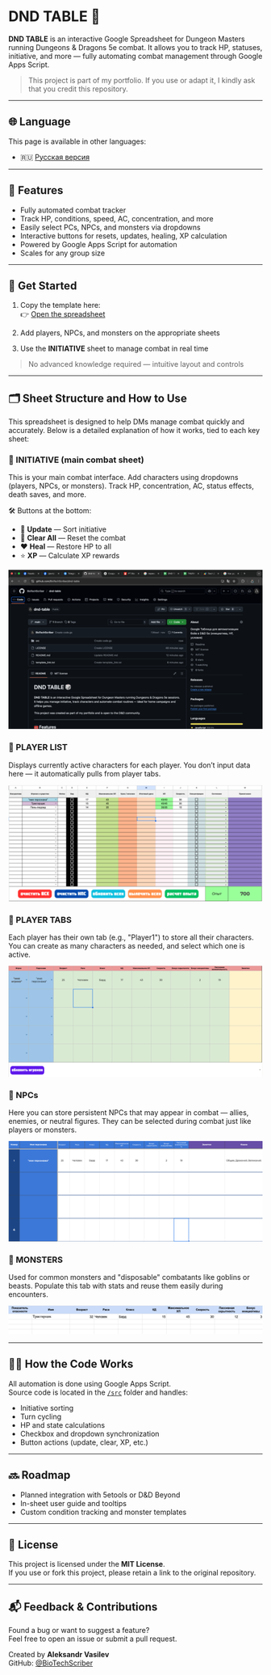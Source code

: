# DND TABLE 🎲

**DND TABLE** is an interactive Google Spreadsheet for Dungeon Masters running Dungeons & Dragons 5e combat. It allows you to track HP, statuses, initiative, and more — fully automating combat management through Google Apps Script.

> This project is part of my portfolio. If you use or adapt it, I kindly ask that you credit this repository.

---

## 🌐 Language

This page is available in other languages:

- 🇷🇺 [Русская версия](README.ru.md)

---

## 🧰 Features

- Fully automated combat tracker
- Track HP, conditions, speed, AC, concentration, and more
- Easily select PCs, NPCs, and monsters via dropdowns
- Interactive buttons for resets, updates, healing, XP calculation
- Powered by Google Apps Script for automation
- Scales for any group size

---

## 🚀 Get Started

1. Copy the template here:  
   👉 [Open the spreadsheet](https://docs.google.com/spreadsheets/d/11k8OB7f6tUrHSVqk8r4QI8oq5LzflEFli-96TdRWbPc/copy)

2. Add players, NPCs, and monsters on the appropriate sheets  
3. Use the **INITIATIVE** sheet to manage combat in real time

> No advanced knowledge required — intuitive layout and controls

---

## 🗂️ Sheet Structure and How to Use

This spreadsheet is designed to help DMs manage combat quickly and accurately.
Below is a detailed explanation of how it works, tied to each key sheet:


### 📍 INITIATIVE (main combat sheet)
This is your main combat interface. Add characters using dropdowns (players, NPCs, or monsters).
Track HP, concentration, AC, status effects, death saves, and more.

🛠️ Buttons at the bottom:
- 🔁 **Update** — Sort initiative
- 🧠 **Clear All** — Reset the combat
- ❤️ **Heal** — Restore HP to all
- ⭐ **XP** — Calculate XP rewards

![Initiative](screenshots/init.png)

### 📍 PLAYER LIST
Displays currently active characters for each player.
You don’t input data here — it automatically pulls from player tabs.

![Player List](screenshots/player_list.png)

### 📍 PLAYER TABS
Each player has their own tab (e.g., "Player1") to store all their characters.
You can create as many characters as needed, and select which one is active.

![Player Tab](screenshots/player_tab.png)

### 📍 NPCs
Here you can store persistent NPCs that may appear in combat — allies, enemies, or neutral figures.
They can be selected during combat just like players or monsters.

![NPCs](screenshots/npc.png)

### 📍 MONSTERS
Used for common monsters and "disposable" combatants like goblins or beasts.
Populate this tab with stats and reuse them easily during encounters.

![Monsters](screenshots/monster.png)

---

## 🧑‍💻 How the Code Works

All automation is done using Google Apps Script.  
Source code is located in the [`/src`](src/) folder and handles:
- Initiative sorting
- Turn cycling
- HP and state calculations
- Checkbox and dropdown synchronization
- Button actions (update, clear, XP, etc.)

---

## 🔜 Roadmap

- Planned integration with 5etools or D&D Beyond
- In-sheet user guide and tooltips
- Custom condition tracking and monster templates

---

## 📄 License

This project is licensed under the **MIT License**.  
If you use or fork this project, please retain a link to the original repository.

---

## 📬 Feedback & Contributions

Found a bug or want to suggest a feature?  
Feel free to open an issue or submit a pull request.

Created by **Aleksandr Vasilev**  
GitHub: [@BioTechScriber](https://github.com/alexcodecure)
